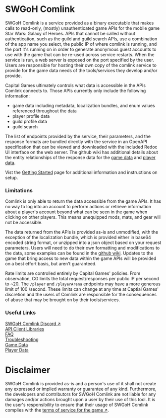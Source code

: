 # SWGoH Comlink

SWGoH Comlink is a service provided as a binary executable that makes calls to read-only, (mostly) unauthenticated game APIs for the mobile game Star Wars: Galaxy of Heroes.  APIs that cannot be called without authentication, such as the guild and guild search APIs, use a combination of the app name you select, the public IP of where comlink is running, and the port it's running on in order to generate anonymous guest accounts to use with the game that can be re-used across service restarts. When the service is run, a web server is exposed on the port specified by the user. Users are responsible for hosting their own copy of the comlink service to provide for the game data needs of the tools/services they develop and/or provide.

Capital Games ultimately controls what data is accessible in the APIs Comlink connects to. Those APIs currently only include the following information:
- game data including metadata, localization bundles, and enum values referenced throughout the data
- player profile data
- guild profile data
- guild search

The list of endpoints provided by the service, their parameters, and the response formats are bundled directly with the service in an OpenAPI specification that can be viewed and downloaded with the included Redoc UI interface on the web server.  The github wiki has additional details about the entity relationships of the response data for the [game data](https://github.com/swgoh-utils/swgoh-comlink/wiki/Game-Data) and [player data](https://github.com/swgoh-utils/swgoh-comlink/wiki/Player-Data).

Vist the [Getting Started](https://github.com/swgoh-utils/swgoh-comlink/wiki/Getting-Started) page for additional information and instructions on setup.

### Limitations
Comlink is only able to return the data accessible from the game APIs. It has no way to log into an account to perform actions or retrieve information about a player's account beyond what can be seen in the game when clicking on other players. This means unequipped mods, mats, and gear will not be accessible.

The data returned from the APIs is provided as-is and unmodified, with the exception of the localization bundle, which is provided either in base64 encoded string format, or unzipped into a json object based on your request parameters. Users will need to do their own formatting and modifications to the data, some examples can be found in the [github wiki](https://github.com/swgoh-utils/swgoh-comlink/wiki/home). Updates to the game that bring access to new data within the game APIs will be provided on a best effort basis, but aren't guaranteed.

Rate limits are controlled entirely by Capital Games' policies.  From observation, CG limits the total request/responses per public IP per second to ~20. The `/player` and `/playerArena` endpoints may have a more generous limit of 100 /second. These limits can change at any time at Captial Games' discretion and the users of Comlink are responsible for the consequences of abuse that may be brought on by their tools/services.

### Useful Links
[SWGoH Comlink Discord &#8599;](https://discord.gg/zs3DwRrXQP)\
[API Client Libraries](https://github.com/swgoh-utils/swgoh-comlink/wiki/API-Client-Libraries)\
[FAQ](https://github.com/swgoh-utils/swgoh-comlink/wiki/FAQ)\
[Troubleshooting](https://github.com/swgoh-utils/swgoh-comlink/wiki/Troubleshooting)\
[Game Data](https://github.com/swgoh-utils/swgoh-comlink/wiki/Game-Data)\
[Player Data](https://github.com/swgoh-utils/swgoh-comlink/wiki/Player-Data)

# Disclaimer

SWGoH Comlink is provided as-is and a person's use of it shall not create any expressed or implied warranty or guarantee of any kind. Furthermore, the developers and contributors for SWGoH Comlink are not liable for any damages and/or actions brought upon a user by their use of this tool. It is the user's responsibility to ensure that their usage of SWGoH Comlink complies with the [terms of service for the game &#8599;](https://www.ea.com/legal/user-agreement#rules-of-conduct).
